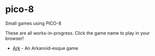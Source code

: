 # pico-8
Small games using PICO-8

These are all works-in-progress. Click the game name to play in your browser!

* [Ark](https://fammy.github.io/pico-8/ark.html) - An Arkanoid-esque game
